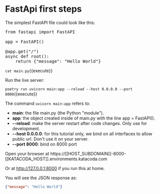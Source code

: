 # FastApi first steps

The simplest FastAPI file could look like this:

<pre class="file" data-filename="myapp/main.py" data-target="replace">
from fastapi import FastAPI

app = FastAPI()

@app.get("/")
async def root():
    return {"message": "Hello World"}
</pre>

`cat main.py`{{execute}}

Run the live server:

`poetry run uvicorn main:app --reload --host 0.0.0.0 --port 8000`{{execute}}

The command `uvicorn main:app` refers to:

* **main**: the file main.py (the Python "module").
* **app**: the object created inside of main.py with the line app = FastAPI().
* **--reload**: make the server restart after code changes. Only use for development.
* **--host 0.0.0.0**: for this tutorial only, we bind on all interfaces to allow public url. Don't use it on your server.
* **--port 8000**: bind on 8000 port

Open your browser at
https://[[HOST_SUBDOMAIN]]-8000-[[KATACODA_HOST]].environments.katacoda.com

Or at http://127.0.0.1:8000 if you run this at home.

You will see the JSON response as:

```json
{"message": "Hello World"}
```

